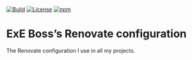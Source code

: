 [![Build](https://travis-ci.com/ExE-Boss/shared-config.svg?branch=master)](https://travis-ci.com/ExE-Boss/shared-config)
[![License](https://img.shields.io/github/license/ExE-Boss/renovate-config.svg)](https://github.com/ExE-Boss/shared-config/blob/master/renovate-config/LICENSE)
[![npm](https://img.shields.io/npm/v/@exe-boss/renovate-config.svg)](https://www.npmjs.com/package/@exe-boss/renovate-config)

ExE Boss’s Renovate configuration
=================================

The Renovate configuration I use in all my projects.
